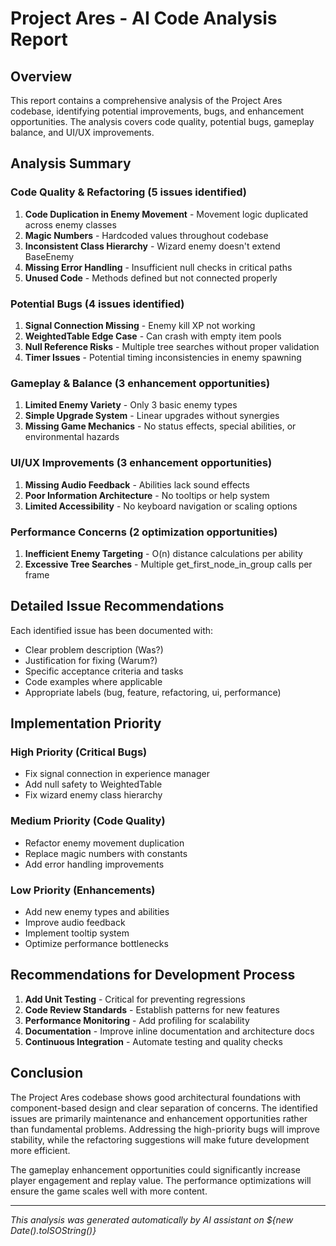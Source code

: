 # Project Ares - AI Code Analysis Report

## Overview
This report contains a comprehensive analysis of the Project Ares codebase, identifying potential improvements, bugs, and enhancement opportunities. The analysis covers code quality, potential bugs, gameplay balance, and UI/UX improvements.

## Analysis Summary

### Code Quality & Refactoring (5 issues identified)
1. **Code Duplication in Enemy Movement** - Movement logic duplicated across enemy classes
2. **Magic Numbers** - Hardcoded values throughout codebase  
3. **Inconsistent Class Hierarchy** - Wizard enemy doesn't extend BaseEnemy
4. **Missing Error Handling** - Insufficient null checks in critical paths
5. **Unused Code** - Methods defined but not connected properly

### Potential Bugs (4 issues identified)  
1. **Signal Connection Missing** - Enemy kill XP not working
2. **WeightedTable Edge Case** - Can crash with empty item pools
3. **Null Reference Risks** - Multiple tree searches without proper validation
4. **Timer Issues** - Potential timing inconsistencies in enemy spawning

### Gameplay & Balance (3 enhancement opportunities)
1. **Limited Enemy Variety** - Only 3 basic enemy types
2. **Simple Upgrade System** - Linear upgrades without synergies  
3. **Missing Game Mechanics** - No status effects, special abilities, or environmental hazards

### UI/UX Improvements (3 enhancement opportunities)
1. **Missing Audio Feedback** - Abilities lack sound effects
2. **Poor Information Architecture** - No tooltips or help system
3. **Limited Accessibility** - No keyboard navigation or scaling options

### Performance Concerns (2 optimization opportunities)
1. **Inefficient Enemy Targeting** - O(n) distance calculations per ability
2. **Excessive Tree Searches** - Multiple get_first_node_in_group calls per frame

## Detailed Issue Recommendations

Each identified issue has been documented with:
- Clear problem description (Was?)
- Justification for fixing (Warum?) 
- Specific acceptance criteria and tasks
- Code examples where applicable
- Appropriate labels (bug, feature, refactoring, ui, performance)

## Implementation Priority

### High Priority (Critical Bugs)
- Fix signal connection in experience manager
- Add null safety to WeightedTable
- Fix wizard enemy class hierarchy

### Medium Priority (Code Quality)  
- Refactor enemy movement duplication
- Replace magic numbers with constants
- Add error handling improvements

### Low Priority (Enhancements)
- Add new enemy types and abilities
- Improve audio feedback
- Implement tooltip system
- Optimize performance bottlenecks

## Recommendations for Development Process

1. **Add Unit Testing** - Critical for preventing regressions
2. **Code Review Standards** - Establish patterns for new features
3. **Performance Monitoring** - Add profiling for scalability
4. **Documentation** - Improve inline documentation and architecture docs
5. **Continuous Integration** - Automate testing and quality checks

## Conclusion

The Project Ares codebase shows good architectural foundations with component-based design and clear separation of concerns. The identified issues are primarily maintenance and enhancement opportunities rather than fundamental problems. Addressing the high-priority bugs will improve stability, while the refactoring suggestions will make future development more efficient.

The gameplay enhancement opportunities could significantly increase player engagement and replay value. The performance optimizations will ensure the game scales well with more content.

---

*This analysis was generated automatically by AI assistant on ${new Date().toISOString()}*